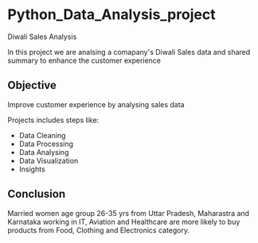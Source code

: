 # Python_Data_Analysis_project
Diwali Sales Analysis

In this project we are analsing a comapany's Diwali Sales data and shared summary to enhance the customer  experience

## Objective
Improve customer experience by analysing sales data

Projects includes steps like:
* Data Cleaning
* Data Processing
* Data Analysing
* Data Visualization
* Insights

## Conclusion
Married women age group 26-35 yrs from Uttar Pradesh, Maharastra and Karnataka working in IT, Aviation and Healthcare are more likely to buy products from Food, Clothing and Electronics category.
